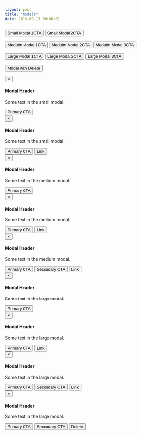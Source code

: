 ```yaml
---
layout: post
title: "Modals"
date: 2016-09-13 00:00:01
---
```


<!-- Trigger the modal with a button -->
<button type="button" class="btn btn-primary btn-sm" data-toggle="modal" data-target="#smModal">Small Modal 1CTA
</button>
<button type="button" class="btn btn-primary btn-sm" data-toggle="modal" data-target="#smModal2">Small Modal 2CTA
</button>
<br />
<br />
<button type="button" class="btn btn-primary btn-sm" data-toggle="modal" data-target="#mdModal">Meduim Modal 1CTA
</button>
<button type="button" class="btn btn-primary btn-sm" data-toggle="modal" data-target="#mdModal2">Meduim Modal 2CTA
</button>
<button type="button" class="btn btn-primary btn-sm" data-toggle="modal" data-target="#mdModal3">Meduim Modal 3CTA
</button>
<br />
<br />
<button type="button" class="btn btn-primary btn-sm" data-toggle="modal" data-target="#lgModal">Large Modal 1CTA
</button>
<button type="button" class="btn btn-primary btn-sm" data-toggle="modal" data-target="#lgModal2">Large Modal 2CTA
</button>
<button type="button" class="btn btn-primary btn-sm" data-toggle="modal" data-target="#lgModal3">Large Modal 3CTA
</button>
<br />
<br />
<button type="button" class="btn btn-primary btn-sm" data-toggle="modal" data-target="#deleteModal">Modal with Delete
</button>

<!-- Small Modal One CTA -->
<div id="smModal" class="modal fade" role="dialog">
  <div class="modal-dialog modal-sm">
    <!-- Modal content-->
    <div class="modal-content">
      <div class="modal-header">
        <button type="button" class="close" data-dismiss="modal">&times;</button>
        <h4 class="modal-title">Modal Header</h4>
      </div>
      <div class="modal-body">
        <p>Some text in the small modal.</p>
      </div>
      <div class="modal-footer">
        <button type="button" class="btn btn-primary">Primary CTA
        </button>
      </div>
    </div>
  </div>
</div>

<!-- Small Modal Two CTAs -->
<div id="smModal2" class="modal fade" role="dialog">
  <div class="modal-dialog modal-sm">
    <!-- Modal content-->
    <div class="modal-content">
      <div class="modal-header">
        <button type="button" class="close" data-dismiss="modal">&times;</button>
        <h4 class="modal-title">Modal Header</h4>
      </div>
      <div class="modal-body">
        <p>Some text in the small modal.</p>
      </div>
      <div class="modal-footer">
        <button type="button" class="btn btn-primary">Primary CTA
        </button>
        <button type="button" class="btn btn-link" data-dismiss="modal">Link
        </button>
      </div>
    </div>
  </div>
</div>

<!-- Medium Modal 1CTA -->
<div id="mdModal" class="modal fade" role="dialog">
  <div class="modal-dialog">
    <!-- Modal content-->
    <div class="modal-content">
      <div class="modal-header">
        <button type="button" class="close" data-dismiss="modal">&times;</button>
        <h4 class="modal-title">Modal Header</h4>
      </div>
      <div class="modal-body">
        <p>Some text in the medium modal.</p>
      </div>
      <div class="modal-footer">
        <button type="button" class="btn btn-primary">Primary CTA
        </button>
      </div>
    </div>
  </div>
</div>

<!-- Medium Modal 2CTA -->
<div id="mdModal2" class="modal fade" role="dialog">
  <div class="modal-dialog">
    <!-- Modal content-->
    <div class="modal-content">
      <div class="modal-header">
        <button type="button" class="close" data-dismiss="modal">&times;</button>
        <h4 class="modal-title">Modal Header</h4>
      </div>
      <div class="modal-body">
        <p>Some text in the medium modal.</p>
      </div>
      <div class="modal-footer">
        <button type="button" class="btn btn-primary">Primary CTA
        </button>
        <button type="button" class="btn btn-link">Link
        </button>
      </div>
    </div>
  </div>
</div>

<!-- Medium Modal 3CTA -->
<div id="mdModal3" class="modal fade" role="dialog">
  <div class="modal-dialog">
    <!-- Modal content-->
    <div class="modal-content">
      <div class="modal-header">
        <button type="button" class="close" data-dismiss="modal">&times;</button>
        <h4 class="modal-title">Modal Header</h4>
      </div>
      <div class="modal-body">
        <p>Some text in the medium modal.</p>
      </div>
      <div class="modal-footer">
        <button type="button" class="btn btn-primary">Primary CTA
        </button>
        <button type="button" class="btn btn-secondary">Secondary CTA
        </button>
        <button type="button" class="btn btn-link" data-dismiss="modal">Link
        </button>
      </div>
    </div>
  </div>
</div>

<!-- Large Modal 1CTA-->
<div id="lgModal" class="modal fade" role="dialog">
  <div class="modal-dialog modal-lg">
    <!-- Modal content-->
    <div class="modal-content">
      <div class="modal-header">
        <button type="button" class="close" data-dismiss="modal">&times;</button>
        <h4 class="modal-title">Modal Header</h4>
      </div>
      <div class="modal-body">
        <p>Some text in the large modal.</p>
      </div>
      <div class="modal-footer">
        <button type="button" class="btn btn-primary">Primary CTA
        </button>
      </div>
    </div>
  </div>
</div>

<!-- Large Modal 2CTA-->
<div id="lgModal2" class="modal fade" role="dialog">
  <div class="modal-dialog modal-lg">
    <!-- Modal content-->
    <div class="modal-content">
      <div class="modal-header">
        <button type="button" class="close" data-dismiss="modal">&times;</button>
        <h4 class="modal-title">Modal Header</h4>
      </div>
      <div class="modal-body">
        <p>Some text in the large modal.</p>
      </div>
      <div class="modal-footer">
        <button type="button" class="btn btn-primary">Primary CTA
        </button>
        <button type="button" class="btn btn-link">Link
        </button>
      </div>
    </div>
  </div>
</div>

<!-- Large Modal 3CTA-->
<div id="lgModal3" class="modal fade" role="dialog">
  <div class="modal-dialog modal-lg">
    <!-- Modal content-->
    <div class="modal-content">
      <div class="modal-header">
        <button type="button" class="close" data-dismiss="modal">&times;</button>
        <h4 class="modal-title">Modal Header</h4>
      </div>
      <div class="modal-body">
        <p>Some text in the large modal.</p>
      </div>
      <div class="modal-footer">
        <button type="button" class="btn btn-primary">Primary CTA
        </button>
        <button type="button" class="btn btn-secondary">Secondary CTA
        </button>
        <button type="button" class="btn btn-link" data-dismiss="modal">Link
        </button>
      </div>
    </div>
  </div>
</div>

<!-- Delete Button-->
<div id="deleteModal" class="modal fade" role="dialog">
  <div class="modal-dialog modal-lg">
    <!-- Modal content-->
    <div class="modal-content">
      <div class="modal-header">
        <button type="button" class="close" data-dismiss="modal">&times;</button>
        <h4 class="modal-title">Modal Header</h4>
      </div>
      <div class="modal-body">
        <p>Some text in the large modal.</p>
      </div>
      <div class="modal-footer">
        <button type="button" class="btn btn-primary">Primary CTA
        </button>
        <button type="button" class="btn btn-secondary">Secondary CTA
        </button>
        <button type="button" class="btn btn-delete" data-dismiss="modal">Delete
        </button>
      </div>
    </div>
  </div>
</div>